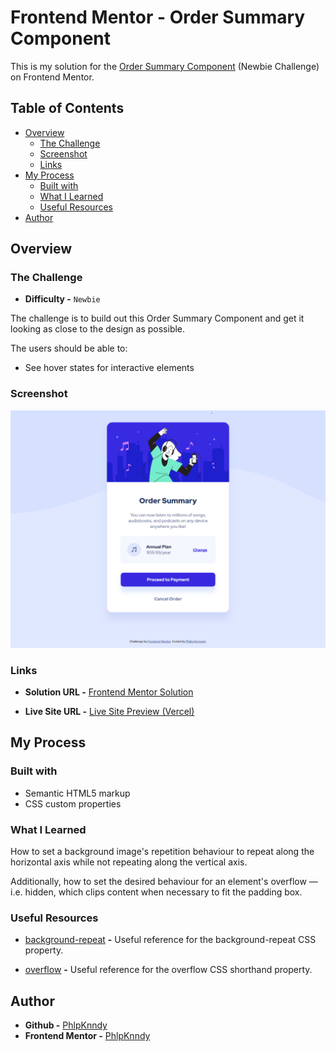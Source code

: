 # Frontend Mentor - Order Summary Component

This is my solution for the [Order Summary Component](https://www.frontendmentor.io/challenges/order-summary-component-QlPmajDUj) (Newbie Challenge) on Frontend Mentor.

## Table of Contents

- [Overview](#overview)
  - [The Challenge](#the-challenge)
  - [Screenshot](#screenshot)
  - [Links](#links)
- [My Process](#my-process)
  - [Built with](#built-with)
  - [What I Learned](#what-i-learned)
  - [Useful Resources](#useful-resources)
- [Author](#author)

## Overview

### The Challenge

- **Difficulty -** `Newbie`

The challenge is to build out this Order Summary Component and get it looking as close to the design as possible.

The users should be able to:

- See hover states for interactive elements

### Screenshot

![](./screenshot.png)

### Links

- **Solution URL -** [Frontend Mentor Solution](https://www.frontendmentor.io/solutions/order-summary-component-CTEyI1W8ux)

- **Live Site URL -** [Live Site Preview (Vercel)](https://order-summary-component-phlpknndy.vercel.app/)

## My Process

### Built with

- Semantic HTML5 markup
- CSS custom properties

### What I Learned

How to set a background image's repetition behaviour to repeat along the horizontal axis while not repeating along the vertical axis.

Additionally, how to set the desired behaviour for an element's overflow — i.e. hidden, which clips content when necessary to fit the padding box.

### Useful Resources

- [background-repeat](https://developer.mozilla.org/en-US/docs/Web/CSS/background-repeat) **-** Useful reference for the background-repeat CSS property.

- [overflow](https://developer.mozilla.org/en-US/docs/Web/CSS/overflow) **-** Useful reference for the overflow CSS shorthand property.

## Author

- **Github -** [PhlpKnndy](https://github.com/PhlpKnndy)
- **Frontend Mentor -** [PhlpKnndy](https://www.frontendmentor.io/profile/PhlpKnndy)
